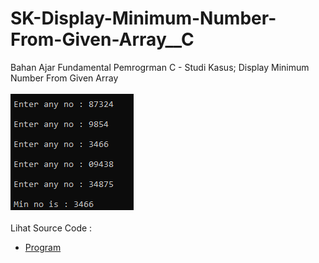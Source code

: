 # SK-Display-Minimum-Number-From-Given-Array__C
Bahan Ajar Fundamental Pemrogrman C - Studi Kasus; Display Minimum Number From Given Array<br><br>
<img src="https://github.com/RizkyKhapidsyah/SK-Display-Minimum-Number-From-Given-Array__C/blob/master/SK-%20Display-Minimum-Number-From-Given-Array__C/Result/001.PNG"><br><br>
Lihat Source Code : <br>
- <a href="https://github.com/RizkyKhapidsyah/SK-Display-Minimum-Number-From-Given-Array__C/blob/master/SK-%20Display-Minimum-Number-From-Given-Array__C/Source.c">Program</a>
